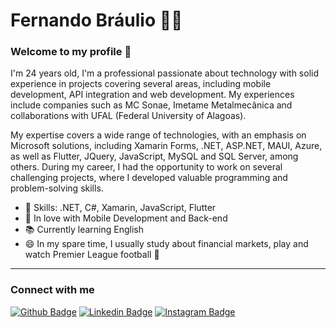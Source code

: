 # Fernando Bráulio :man_technologist:

### Welcome to my profile 👋
I'm 24 years old, I'm a professional passionate about technology with solid experience in projects covering several areas, including mobile development, API integration and web development. My experiences include companies such as MC Sonae, Imetame Metalmecânica and collaborations with UFAL (Federal University of Alagoas).

My expertise covers a wide range of technologies, with an emphasis on Microsoft solutions, including Xamarin Forms, .NET, ASP.NET, MAUI, Azure, as well as Flutter, JQuery, JavaScript, MySQL and SQL Server, among others. During my career, I had the opportunity to work on several challenging projects, where I developed valuable programming and problem-solving skills.

 - 📌 Skills: .NET, C#, Xamarin, JavaScript, Flutter
 - 💙 In love with Mobile Development and Back-end
 - 📚 Currently learning English
 - 😄 In my spare time, I usually study about financial markets, play and watch Premier League football 🏴󠁧󠁢󠁥󠁮󠁧󠁿

---

### Connect with me

[![Github Badge](https://img.shields.io/badge/Fernando--Braulio-000?style=flat-square&logo=Github&logoColor=white&link=https://github.com/Fernando-Braulio)](https://github.com/Fernando-Braulio)
 [![Linkedin Badge](https://img.shields.io/badge/fernando--braulio-blue?style=flat-square&logo=Linkedin&logoColor=white&link=https://www.linkedin.com/in/fernando-braulio/)](https://www.linkedin.com/in/fernando-braulio/) 
[![Instagram Badge](https://img.shields.io/badge/-@fernandobraulio__-C13584?style=flat-square&labelColor=C13584&logo=instagram&logoColor=white&link=https://www.instagram.com/fernandobraulio_/)](https://www.instagram.com/fernandobraulio_/)
